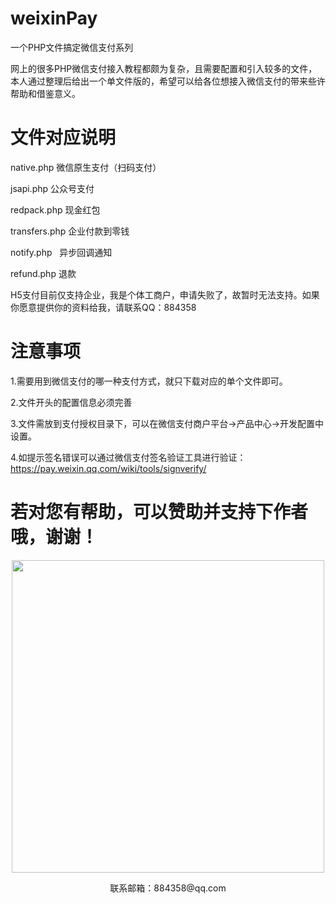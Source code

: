 # weixinPay
一个PHP文件搞定微信支付系列

网上的很多PHP微信支付接入教程都颇为复杂，且需要配置和引入较多的文件，本人通过整理后给出一个单文件版的，希望可以给各位想接入微信支付的带来些许帮助和借鉴意义。

# 文件对应说明

native.php	  微信原生支付（扫码支付）

jsapi.php	    公众号支付

redpack.php   现金红包

transfers.php 企业付款到零钱

notify.php    异步回调通知

refund.php 退款

H5支付目前仅支持企业，我是个体工商户，申请失败了，故暂时无法支持。如果你愿意提供你的资料给我，请联系QQ：884358


# 注意事项

1.需要用到微信支付的哪一种支付方式，就只下载对应的单个文件即可。

2.文件开头的配置信息必须完善

3.文件需放到支付授权目录下，可以在微信支付商户平台->产品中心->开发配置中设置。

4.如提示签名错误可以通过微信支付签名验证工具进行验证：https://pay.weixin.qq.com/wiki/tools/signverify/


# 若对您有帮助，可以赞助并支持下作者哦，谢谢！

<p align="center">
    <img src="https://www.dedemao.com/uploads/zan.jpg" width="500px">
    <p align="center">联系邮箱：884358@qq.com</p>
</p>
